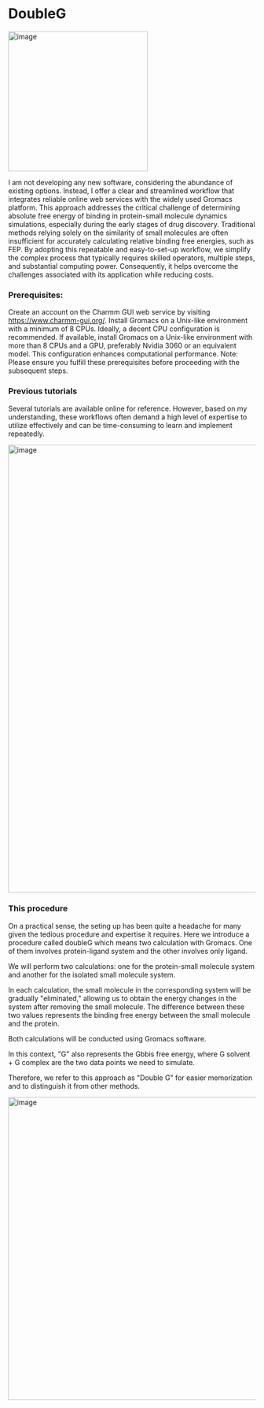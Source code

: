 # DoubleG

<img width="284" alt="image" src="https://github.com/quantaosun/DoubleG/assets/75652473/2f96d6b9-c63c-48fa-90a4-01afb2f3b07c">

I am not developing any new software, considering the abundance of existing options. Instead, I offer a clear and streamlined workflow that integrates reliable online web services with the widely used Gromacs platform. This approach addresses the critical challenge of determining absolute free energy of binding in protein-small molecule dynamics simulations, especially during the early stages of drug discovery. Traditional methods relying solely on the similarity of small molecules are often insufficient for accurately calculating relative binding free energies, such as FEP. By adopting this repeatable and easy-to-set-up workflow, we simplify the complex process that typically requires skilled operators, multiple steps, and substantial computing power. Consequently, it helps overcome the challenges associated with its application while reducing costs.

### Prerequisites:

Create an account on the Charmm GUI web service by visiting https://www.charmm-gui.org/.
Install Gromacs on a Unix-like environment with a minimum of 8 CPUs. Ideally, a decent CPU configuration is recommended.
If available, install Gromacs on a Unix-like environment with more than 8 CPUs and a GPU, preferably Nvidia 3060 or an equivalent model. This configuration enhances computational performance.
Note: Please ensure you fulfill these prerequisites before proceeding with the subsequent steps.

### Previous tutorials

Several tutorials are available online for reference. However, based on my understanding, these workflows often demand a high level of expertise to utilize effectively and can be time-consuming to learn and implement repeatedly.

<img width="909" alt="image" src="https://github.com/quantaosun/DoubleG/assets/75652473/88777929-321c-475a-a4f9-b504e69d6903">


### This procedure

On a practical sense, the seting up has been quite a headache for many given the tedious procedure and expertise it requires. Here we introduce a procedure called doubleG which means two calculation with Gromacs. One of them involves protein-ligand system and the other involves only ligand.

We will perform two calculations: one for the protein-small molecule system and another for the isolated small molecule system.

In each calculation, the small molecule in the corresponding system will be gradually "eliminated," allowing us to obtain the energy changes in the system after removing the small molecule. The difference between these two values represents the binding free energy between the small molecule and the protein.

Both calculations will be conducted using Gromacs software.

In this context, "G" also represents the Gbbis free energy, where G solvent + G complex are the two data points we need to simulate.

Therefore, we refer to this approach as "Double G" for easier memorization and to distinguish it from other methods.

<img width="615" alt="image" src="https://github.com/quantaosun/DoubleG/assets/75652473/72839200-65b5-4ac5-aed0-9f08808d2a17">


